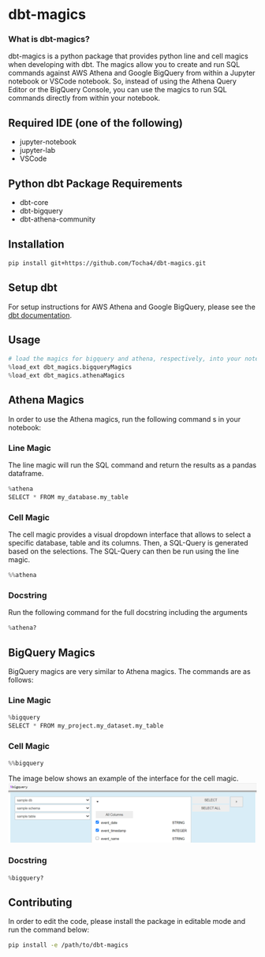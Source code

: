 # dbt-magics
### What is dbt-magics?
dbt-magics is a python package that provides python line and cell magics when developing with dbt.
The magics allow you to create and run SQL commands against AWS Athena and Google BigQuery from within a Jupyter notebook or VSCode notebook.
So, instead of using the Athena Query Editor or the BigQuery Console, you can use the magics to run SQL commands directly from within your notebook.

## Required IDE (one of the following)
- jupyter-notebook
- jupyter-lab
- VSCode

## Python dbt Package Requirements  
- dbt-core
- dbt-bigquery
- dbt-athena-community

## Installation

```bash
pip install git+https://github.com/Tocha4/dbt-magics.git
```

## Setup dbt
For setup instructions for AWS Athena and Google BigQuery, please see the [dbt documentation](https://docs.getdbt.com/docs/running-a-dbt-project/using-the-command-line-interface#section-2-configure-your-profile).

## Usage
```python
# load the magics for bigquery and athena, respectively, into your notebook
%load_ext dbt_magics.bigqueryMagics
%load_ext dbt_magics.athenaMagics
```

## Athena Magics
In order to use the Athena magics, run the following command s in your notebook:
### Line Magic
The line magic will run the SQL command and return the results as a pandas dataframe.
```python
%athena
SELECT * FROM my_database.my_table
```
### Cell Magic
The cell magic provides a visual dropdown interface that allows to select a specific database, table and its columns. Then, a SQL-Query is generated based on the selections. The SQL-Query can then be run using the line magic.
```python
%%athena
```
### Docstring
Run the following command for the full docstring including the arguments
```python
%athena?
```

## BigQuery Magics
BigQuery magics are very similar to Athena magics. The commands are as follows:
### Line Magic
```python
%bigquery
SELECT * FROM my_project.my_dataset.my_table
```

### Cell Magic
```python
%%bigquery
```

The image below shows an example of the interface for the cell magic.
![BigQuery Cell Magic](img/bigquery_cell.png)

### Docstring
```python
%bigquery?
```

## Contributing
In order to edit the code, please install the package in editable mode and run the command below:
```bash
pip install -e /path/to/dbt-magics
```

